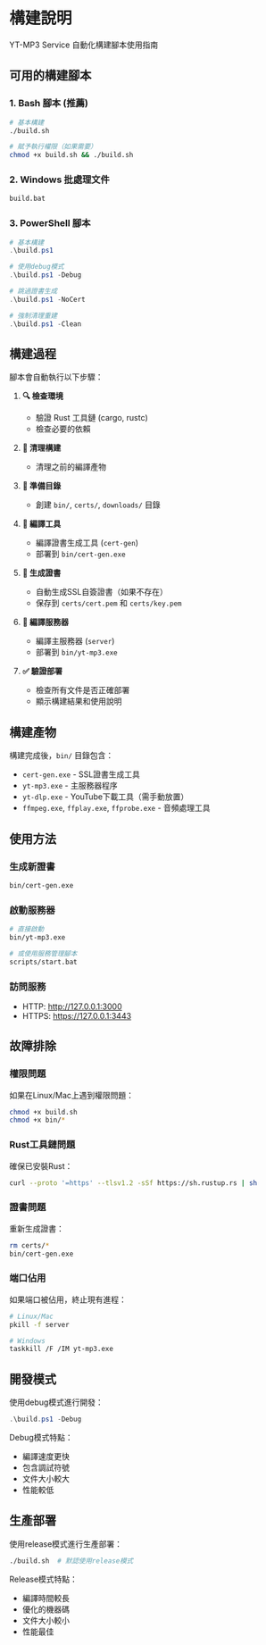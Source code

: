 # 構建說明

YT-MP3 Service 自動化構建腳本使用指南

## 可用的構建腳本

### 1. Bash 腳本 (推薦)
```bash
# 基本構建
./build.sh

# 賦予執行權限（如果需要）
chmod +x build.sh && ./build.sh
```

### 2. Windows 批處理文件
```cmd
build.bat
```

### 3. PowerShell 腳本
```powershell
# 基本構建
.\build.ps1

# 使用debug模式
.\build.ps1 -Debug

# 跳過證書生成
.\build.ps1 -NoCert

# 強制清理重建
.\build.ps1 -Clean
```

## 構建過程

腳本會自動執行以下步驟：

1. **🔍 檢查環境**
   - 驗證 Rust 工具鏈 (cargo, rustc)
   - 檢查必要的依賴

2. **🧹 清理構建**
   - 清理之前的編譯產物

3. **📁 準備目錄**
   - 創建 `bin/`, `certs/`, `downloads/` 目錄

4. **🔧 編譯工具**
   - 編譯證書生成工具 (`cert-gen`)
   - 部署到 `bin/cert-gen.exe`

5. **🔐 生成證書**
   - 自動生成SSL自簽證書（如果不存在）
   - 保存到 `certs/cert.pem` 和 `certs/key.pem`

6. **🚀 編譯服務器**
   - 編譯主服務器 (`server`)
   - 部署到 `bin/yt-mp3.exe`

7. **✅ 驗證部署**
   - 檢查所有文件是否正確部署
   - 顯示構建結果和使用說明

## 構建產物

構建完成後，`bin/` 目錄包含：

- `cert-gen.exe` - SSL證書生成工具
- `yt-mp3.exe` - 主服務器程序
- `yt-dlp.exe` - YouTube下載工具（需手動放置）
- `ffmpeg.exe`, `ffplay.exe`, `ffprobe.exe` - 音頻處理工具

## 使用方法

### 生成新證書
```bash
bin/cert-gen.exe
```

### 啟動服務器
```bash
# 直接啟動
bin/yt-mp3.exe

# 或使用服務管理腳本
scripts/start.bat
```

### 訪問服務
- HTTP: http://127.0.0.1:3000
- HTTPS: https://127.0.0.1:3443

## 故障排除

### 權限問題
如果在Linux/Mac上遇到權限問題：
```bash
chmod +x build.sh
chmod +x bin/*
```

### Rust工具鏈問題
確保已安裝Rust：
```bash
curl --proto '=https' --tlsv1.2 -sSf https://sh.rustup.rs | sh
```

### 證書問題
重新生成證書：
```bash
rm certs/*
bin/cert-gen.exe
```

### 端口佔用
如果端口被佔用，終止現有進程：
```bash
# Linux/Mac
pkill -f server

# Windows
taskkill /F /IM yt-mp3.exe
```

## 開發模式

使用debug模式進行開發：
```powershell
.\build.ps1 -Debug
```

Debug模式特點：
- 編譯速度更快
- 包含調試符號
- 文件大小較大
- 性能較低

## 生產部署

使用release模式進行生產部署：
```bash
./build.sh  # 默認使用release模式
```

Release模式特點：
- 編譯時間較長
- 優化的機器碼
- 文件大小較小
- 性能最佳